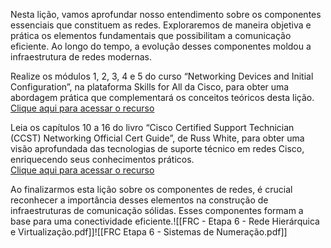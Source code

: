 
Nesta lição, vamos aprofundar nosso entendimento sobre os componentes essenciais que constituem as redes. Exploraremos de maneira objetiva e prática os elementos fundamentais que possibilitam a comunicação eficiente. Ao longo do tempo, a evolução desses componentes moldou a infraestrutura de redes modernas.

Realize os módulos 1, 2, 3, 4 e 5 do curso “Networking Devices and Initial Configuration”, na plataforma Skills for All da Cisco, para obter uma abordagem prática que complementará os conceitos teóricos desta lição.  
[Clique aqui para acessar o recurso](https://skillsforall.com/pt/course/networking-devices-and-initial-configuration?courseLang=en-US)

Leia os capítulos 10 a 16 do livro “Cisco Certified Support Technician (CCST) Networking Official Cert Guide”, de Russ White, para obter uma visão aprofundada das tecnologias de suporte técnico em redes Cisco, enriquecendo seus conhecimentos práticos.  
[Clique aqui para acessar o recurso](https://learning.oreilly.com/library/view/cisco-certified-support/9780138213459/ch10.xhtml#ch10)

Ao finalizarmos esta lição sobre os componentes de redes, é crucial reconhecer a importância desses elementos na construção de infraestruturas de comunicação sólidas. Esses componentes formam a base para uma conectividade eficiente.![[FRC - Etapa 6 - Rede Hierárquica e Virtualização.pdf]]![[FRC Etapa 6 - Sistemas de Numeração.pdf]]
